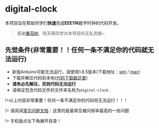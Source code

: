 # digital-clock

本项目旨在帮助同学们**快速**完成**EEE116**数字时钟的代码开发。
> 感谢[番茄树](https://tomatotrees.xyz)、晓天等同学对本项目的无私贡献~

## 先觉条件(非常重要！！任何一条不满足你的代码就无法运行)
 - 新版Arduino可能无法运行，请使用1.8.5版本(下载地址：[win](https://cloud.yimian.xyz/install/arduino/1.8.5/arduino-1.8.5-windows.zip) / [mac](https://cloud.yimian.xyz/install/arduino/1.8.5/arduino-1.8.5-macosx.zip))
 - 下载并解压代码到本地([代码下载戳这里](https://cloud.yimian.xyz/package/iotcat/digital-clock/digital-clock.zip))
 - **请务必先解压，否则代码无法运行**
 - 请保证包含代码文件的文件夹名称为`digital-clock`

!>以上内容非常重要！任何一条不满足你的代码将无法运行！！！

!> 请阅读[常见问题文档](/qa)：这里的是最常见被问频率最高的一些问题

!> 手机版点左下角展开目录！
